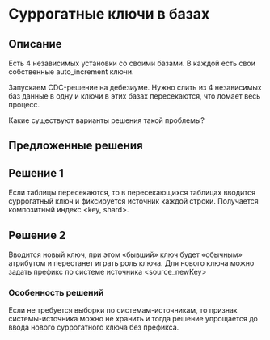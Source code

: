 # Суррогатные ключи в базах

## Описание 

Есть 4 независимых установки со своими базами. В каждой есть свои собственные auto_increment ключи.

Запускаем CDC-решение на дебезиуме.
Нужно слить из 4 независимых баз данные в одну и ключи в этих базах пересекаются, что ломает весь процесс.

Какие существуют варианты решения такой проблемы?

## Предложенные решения

## Решение 1

Если таблицы пересекаются, то в пересекающихся таблицах вводится суррогатный ключ и фиксируется источник каждой строки. 
Получается композитный индекс <key, shard>.

## Решение 2

Вводится новый ключ, при этом «бывший» ключ будет «обычным» атрибутом и перестанет играть роль ключа.
Для нового ключа можно задать префикс по системе источника <source_newKey>

### Особенность решений
Если не требуется выборки по системам-источникам, то признак системы-источника можно не хранить и тогда решение 
упрощается до ввода нового суррогатного ключа без префикса.
